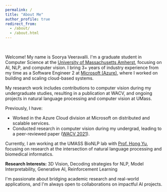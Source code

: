 ```yaml
---
permalink: /
title: "About Me"
author_profile: true
redirect_from: 
  - /about/
  - /about.html
---
```


&nbsp;

Welcome! My name is Soorya Veeravalli. I'm a graduate student in Computer Science at the [University of Massachusetts Amherst](https://www.umass.edu), focusing on AI, NLP, and computer vision. I bring 3+ years of industry experience from my time as a Software Engineer 2 at [Microsoft (Azure)](https://azure.microsoft.com), where I worked on building and scaling cloud-based systems.

My research work includes contributions to computer vision during my undergraduate studies, resulting in a publication at WACV, and ongoing projects in natural language processing and computer vision at UMass.

Previously, I have:
- Worked in the Azure Cloud division at Microsoft on distributed and scalable services.
- Conducted research in computer vision during my undergrad, leading to a peer-reviewed paper ([WACV 2021](https://saisoorya2000.github.io/GlocalNet/)).

Currently, I am working at the UMASS BioNLP lab with [Prof. Hong Yu](https://www.cics.umass.edu/about/directory/hong-yu), focusing on research at the intersection of natural language processing and biomedical informatics.

**Research Interests:** 3D Vision, Decoding strategies for NLP, Model Interpretability, Generative AI, Reinforcement Learning

I'm passionate about bridging academic research and real-world applications, and I'm always open to collaborations on impactful AI projects.
